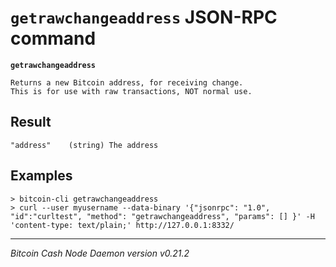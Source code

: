`getrawchangeaddress` JSON-RPC command
======================================

**`getrawchangeaddress`**

```
Returns a new Bitcoin address, for receiving change.
This is for use with raw transactions, NOT normal use.
```

Result
------

```
"address"    (string) The address
```

Examples
--------

```
> bitcoin-cli getrawchangeaddress 
> curl --user myusername --data-binary '{"jsonrpc": "1.0", "id":"curltest", "method": "getrawchangeaddress", "params": [] }' -H 'content-type: text/plain;' http://127.0.0.1:8332/
```

***

*Bitcoin Cash Node Daemon version v0.21.2*
